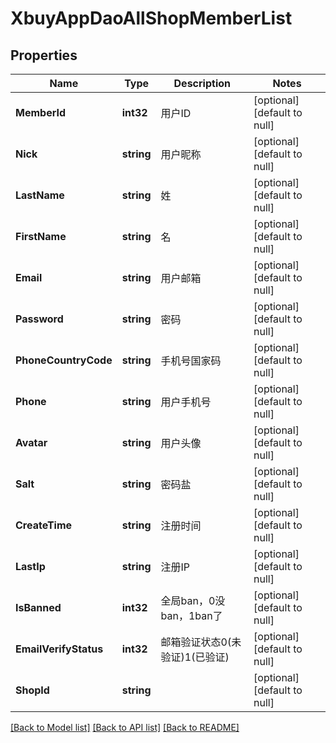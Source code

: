 # XbuyAppDaoAllShopMemberList

## Properties
Name | Type | Description | Notes
------------ | ------------- | ------------- | -------------
**MemberId** | **int32** | 用户ID | [optional] [default to null]
**Nick** | **string** | 用户昵称 | [optional] [default to null]
**LastName** | **string** | 姓 | [optional] [default to null]
**FirstName** | **string** | 名 | [optional] [default to null]
**Email** | **string** | 用户邮箱 | [optional] [default to null]
**Password** | **string** | 密码 | [optional] [default to null]
**PhoneCountryCode** | **string** | 手机号国家码 | [optional] [default to null]
**Phone** | **string** | 用户手机号 | [optional] [default to null]
**Avatar** | **string** | 用户头像 | [optional] [default to null]
**Salt** | **string** | 密码盐 | [optional] [default to null]
**CreateTime** | **string** | 注册时间 | [optional] [default to null]
**LastIp** | **string** | 注册IP | [optional] [default to null]
**IsBanned** | **int32** | 全局ban，0没ban，1ban了 | [optional] [default to null]
**EmailVerifyStatus** | **int32** | 邮箱验证状态0(未验证)1(已验证) | [optional] [default to null]
**ShopId** | **string** |  | [optional] [default to null]

[[Back to Model list]](../README.md#documentation-for-models) [[Back to API list]](../README.md#documentation-for-api-endpoints) [[Back to README]](../README.md)

